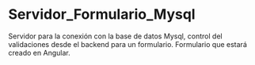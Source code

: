 # Servidor_Formulario_Mysql
Servidor para la conexión con la base de datos Mysql, control del validaciones desde el backend para un formulario. Formulario que estará creado en Angular.

